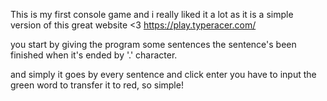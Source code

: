 This is my first console game and i really liked it a lot as it is a simple version of this great website <3 
https://play.typeracer.com/

you start by giving the program some sentences 
the sentence's been finished when it's ended by '.' character.

and simply it goes by every sentence and click enter
you have to input the green word to transfer it to red, so simple!